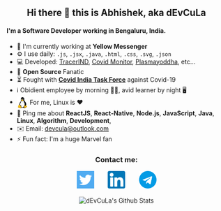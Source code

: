<div align="center">
  <p>
    
   ## Hi there 👋 this is Abhishek, aka dEvCuLa
   
  </p>
</div>

#### I'm a Software Developer working in Bengaluru, India.

- 🏢 I'm currently working at **Yellow Messenger**
- ⚙️ I use daily: `.js`, `.jsx`, `.java`, `.html`, `.css`, `.svg`, `.json`
- 💻 Developed: [TracerIND](https://tracerind.covidindiataskforce.org), [Covid Monitor](https://devcula.github.io/corona-monitor), [Plasmayoddha](https://www.plasmayoddha.in), etc…
- 🌱 **Open Source** Fanatic
- ⏳ Fought with **[Covid India Task Force](https://www.covidindiataskforce.org)** against Covid-19
-  ℹ︎ Obidient employee by morning 🙇🏻‍, avid learner by night 🖥
- [<img src="https://raw.githubusercontent.com/devcula/devcula/master/socials/linux.svg" height="30em" align="center" alt="Linux Logo" title="Linux Logo"/>](https://www.linux.org/) For me, Linux is ❤️
- 💬 Ping me about **ReactJS**, **React-Native**, **Node.js**, **JavaScript**, **Java**, **Linux**, **Algorithm**, **Development**, 
- ✉️ Email: [devcula@outlook.com](mailto:devcula@outlook.com)
- ⚡️ Fun fact: I'm a huge Marvel fan

<div align="center">
  <p>
    
   ### Contact me:
    
  </p>
  <a href="https://twitter.com/dEvCuLa" target="blank"><img align="center" src="https://raw.githubusercontent.com/devcula/devcula/master/socials/twitter.svg" alt="My Twitter profile" height="40" width="40" /></a>&nbsp; &nbsp; &nbsp; &nbsp;
  <a href="https://www.linkedin.com/in/devcula/" target="blank"><img align="center" src="https://raw.githubusercontent.com/devcula/devcula/master/socials/linkedin.svg" alt="My Linkedin profile" height="40" width="40" /></a>&nbsp; &nbsp; &nbsp; &nbsp;
  <a href="https://t.me/dEvCuLa" target="blank"><img align="center" src="https://raw.githubusercontent.com/devcula/devcula/master/socials/telegram.svg" alt="Telegram link" height="40" width="40" /></a>
  <br/><br/>
  <img align="center" alt="dEvCuLa's Github Stats" src="https://github-readme-stats.vercel.app/api?username=devcula&show_icons=true&hide_border=true&theme=chartreuse-dark&count_private=true" />
</div>
